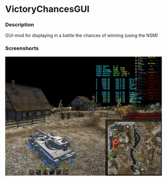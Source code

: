 ﻿# VictoryChancesGUI

### Description
GUI-mod for displaying in a battle the chances of winning (using the NSM)

### Screenshorts
![ScreenShot](./Example.jpg)
